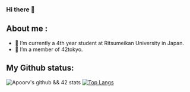 ### Hi there 👋

## About me :

* 🏫 I’m currently a 4th year student at Ritsumeikan University in Japan.
* 🌱 I’m a member of 42tokyo.

## My Github status:
![Apoorv's github && 42 stats](https://github-readme-stats.vercel.app/api?username=tomochan0770&show_icons=true&title_color=ffc857&icon_color=8ac926&text_color=daf7dc&bg_color=151515&hide=["stars"])
[![Top Langs](https://github-readme-stats.vercel.app/api/top-langs/?username=tomochan0770&layout=compact&text_color=daf7dc&bg_color=151515)](https://github.com/anuraghazra/github-readme-stats)
